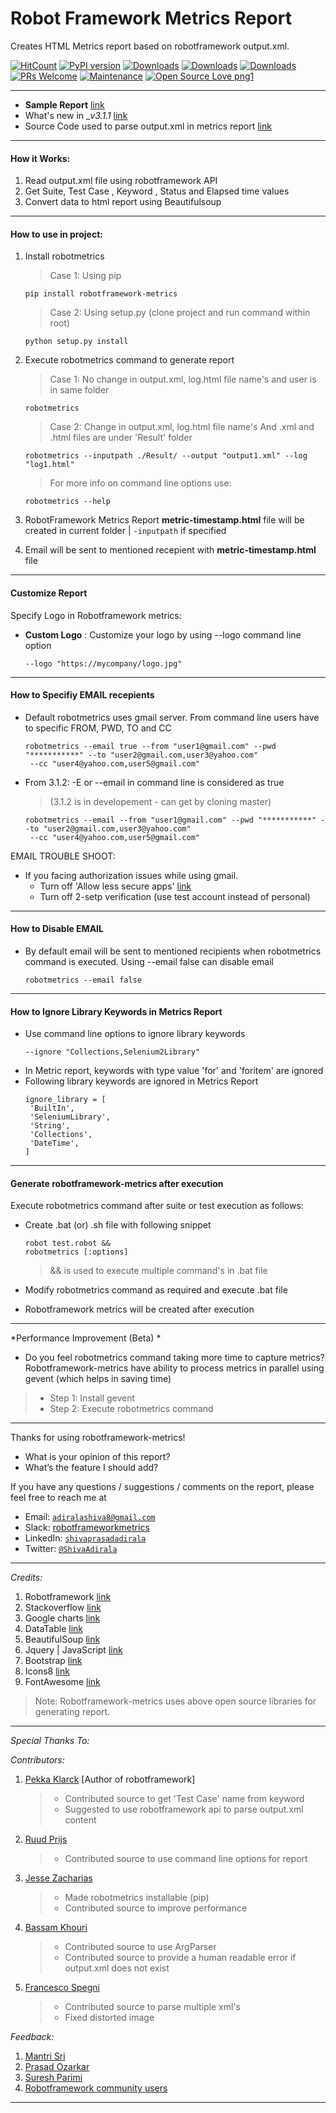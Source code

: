 # Robot Framework Metrics Report

Creates HTML Metrics report based on robotframework output.xml.

[![HitCount](http://hits.dwyl.io/adiralashiva8/robotframework-metrics.svg)](http://hits.dwyl.io/adiralashiva8/robotframework-metrics)
[![PyPI version](https://badge.fury.io/py/robotframework-metrics.svg)](https://badge.fury.io/py/robotframework-metrics)
[![Downloads](https://pepy.tech/badge/robotframework-metrics)](https://pepy.tech/project/robotframework-metrics)
[![Downloads](https://pepy.tech/badge/robotframework-metrics/month)](https://pepy.tech/project/robotframework-metrics)
[![Downloads](https://pepy.tech/badge/robotframework-metrics/week)](https://pepy.tech/project/robotframework-metrics)
[![PRs Welcome](https://img.shields.io/badge/PRs-welcome-brightgreen.svg?style=flat-square)](http://makeapullrequest.com)
[![Maintenance](https://img.shields.io/badge/Maintained%3F-yes-green.svg)](https://GitHub.com/Naereen/StrapDown.js/graphs/commit-activity)
[![Open Source Love png1](https://badges.frapsoft.com/os/v1/open-source.png?v=103)](https://github.com/ellerbrock/open-source-badges/)

---
 - __Sample Report__ [link](https://robotframework-metrics.netlify.com/)
 - What's new in __v3.1.1_ [link](https://github.com/adiralashiva8/robotframework-metrics/releases/tag/v3.1.1)
 - Source Code used to parse output.xml in metrics report [link](https://adiralashivaprasad.blogspot.com/2019/01/how-to-get-suite-test-and-keyword.html)

---

#### How it Works:

1. Read output.xml file using robotframework API
2. Get Suite, Test Case , Keyword , Status and Elapsed time values
3. Convert data to html report using Beautifulsoup

---

#### How to use in project:

1. Install robotmetrics 

    > Case 1: Using pip
    ```
    pip install robotframework-metrics
    ```
    > Case 2: Using setup.py (clone project and run command within root)
    ```
    python setup.py install
    ```

2. Execute robotmetrics command to generate report

    > Case 1: No change in output.xml, log.html file name's and user is in same folder
    ```
    robotmetrics
    ```
    > Case 2: Change in output.xml, log.html file name's And .xml and .html files are under 'Result' folder
    ```
    robotmetrics --inputpath ./Result/ --output "output1.xml" --log "log1.html"
    ```

    > For more info on command line options use:

    ```
    robotmetrics --help
    ```
    
3. RobotFramework Metrics Report __metric-timestamp.html__ file will be created in current folder | `-inputpath` if specified

4. Email will be sent to mentioned recepient with __metric-timestamp.html__ file

---

#### Customize Report

Specify Logo in Robotframework metrics: 

 - __Custom Logo__ : Customize your logo by using --logo command line option

     ```
     --logo "https://mycompany/logo.jpg"
     ```
---
#### How to Specifiy EMAIL recepients
 - Default robotmetrics uses gmail server. From command line users have to specific FROM, PWD, TO and CC

    ```
    robotmetrics --email true --from "user1@gmail.com" --pwd "***********" --to "user2@gmail.com,user3@yahoo.com"
     --cc "user4@yahoo.com,user5@gmail.com" 
    
    ``` 

- From 3.1.2: -E or --email in command line is considered as true
    > (3.1.2 is in developement - can get by cloning master)
    ```
    robotmetrics --email --from "user1@gmail.com" --pwd "***********" --to "user2@gmail.com,user3@yahoo.com"
     --cc "user4@yahoo.com,user5@gmail.com"

    ```

EMAIL TROUBLE SHOOT:

   - If you facing authorization issues while using gmail.
     - Turn off 'Allow less secure apps' [link](https://myaccount.google.com/lesssecureapps?pli=1)
     - Turn off 2-setp verification (use test account instead of personal)

---
#### How to Disable EMAIL
 - By default email will be sent to mentioned recipients when robotmetrics command is executed. Using --email false can disable email

    ```
    robotmetrics --email false
    ```

---

#### How to Ignore Library Keywords in Metrics Report
 - Use command line options to ignore library keywords
    ``` 
    --ignore "Collections,Selenium2Library"
    ```
 - In Metric report, keywords with type value 'for' and 'foritem' are ignored
 - Following library keywords are ignored in Metrics Report
    ```
    ignore_library = [
     'BuiltIn',
     'SeleniumLibrary',
     'String',
     'Collections',
     'DateTime',
    ] 
    ``` 
---

#### Generate robotframework-metrics after execution

Execute robotmetrics command after suite or test execution as follows:

 - Create .bat (or) .sh file with following snippet

    ```
    robot test.robot &&
    robotmetrics [:options]
    ```

    > && is used to execute multiple command's in .bat file

  - Modify robotmetrics command as required and execute .bat file
  
  - Robotframework metrics will be created after execution

---

*Performance Improvement (Beta) *

 - Do you feel robotmetrics command taking more time to capture metrics? Robotframework-metrics have ability to process metrics in parallel using gevent (which helps in saving time)
 > - Step 1: Install gevent
 > - Step 2: Execute robotmetrics command

---

Thanks for using robotframework-metrics!

 - What is your opinion of this report?
 - What’s the feature I should add?

If you have any questions / suggestions / comments on the report, please feel free to reach me at

 - Email: <a href="mailto:adiralashiva8@gmail.com?Subject=Robotframework%20Metrics" target="_blank">`adiralashiva8@gmail.com`</a> 
 - Slack: [robotframeworkmetrics](https://robotframework.slack.com/messages/robotframeworkmetrics)
 - LinkedIn: <a href="https://www.linkedin.com/in/shivaprasadadirala/" target="_blank">`shivaprasadadirala`</a>
 - Twitter: <a href="https://twitter.com/ShivaAdirala" target="_blank">`@ShivaAdirala`</a>

---

*Credits:*

1. Robotframework [link](https://robot-framework.readthedocs.io/en/v3.0.4/autodoc/robot.result.html)
2. Stackoverflow [link](http://stackoverflow.com)
3. Google charts [link](https://developers.google.com/chart/)
4. DataTable [link](https://datatables.net/examples/basic_init/table_sorting.html)
5. BeautifulSoup [link](http://beautiful-soup-4.readthedocs.io)
6. Jquery | JavaScript [link](https://www.jqueryscript.net)
7. Bootstrap [link](http://getbootstrap.com/docs/4.1/examples/dashboard/)
8. Icons8 [link](https://icons8.com/)
9. FontAwesome [link](https://fontawesome.com)

> Note: Robotframework-metrics uses above open source libraries for generating report.

---

*Special Thanks To:*

*Contributors:*

1. [Pekka Klarck](https://www.linkedin.com/in/pekkaklarck/) [Author of robotframework]
    > - Contributed source to get 'Test Case' name from keyword 
    > - Suggested to use robotframework api to parse output.xml content 

2. [Ruud Prijs](https://www.linkedin.com/in/ruudprijs/)
    > - Contributed source to use command line options for report

3. [Jesse Zacharias](https://www.linkedin.com/in/jesse-zacharias-7926ba50/)
    > - Made robotmetrics installable (pip)
    > - Contributed source to improve performance

4. [Bassam Khouri](https://www.linkedin.com/in/bassamkhouri/)
    > - Contributed source to use ArgParser
    > - Contributed source to provide a human readable error if output.xml does not exist

5. [Francesco Spegni](https://www.linkedin.com/in/francesco-spegni-34b39b61/)
    > - Contributed source to parse multiple xml's
    > - Fixed distorted image

*Feedback:*

1. [Mantri Sri](https://www.linkedin.com/in/mantri-sri-4a0196133/)
2. [Prasad Ozarkar](https://www.linkedin.com/in/prasad-ozarkar-b4a61017/)
3. [Suresh Parimi](https://www.linkedin.com/in/sparimi/)
4. [Robotframework community users](https://groups.google.com/forum/#!forum/robotframework-users)

---
